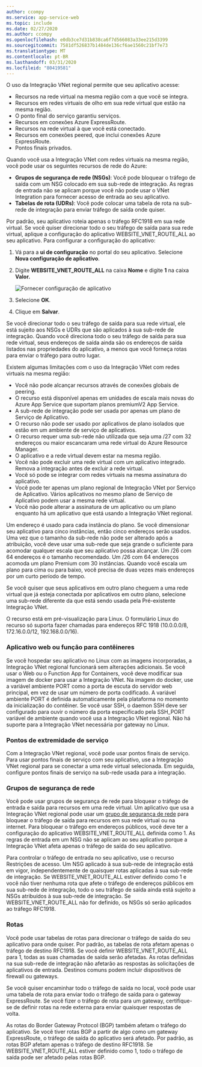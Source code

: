 ```yaml
---
author: ccompy
ms.service: app-service-web
ms.topic: include
ms.date: 02/27/2020
ms.author: ccompy
ms.openlocfilehash: e0db3ce7d31b838ca6f7d566083a33ee215d3399
ms.sourcegitcommit: 7581df526837b1484de136cf6ae1560c21bf7e73
ms.translationtype: MT
ms.contentlocale: pt-BR
ms.lasthandoff: 03/31/2020
ms.locfileid: "80419581"
---
```

O uso da Integração VNet regional permite que seu aplicativo acesse:

* Recursos na rede virtual na mesma região com a que você se integra.
* Recursos em redes virtuais de olho em sua rede virtual que estão na mesma região.
* O ponto final do serviço garantiu serviços.
* Recursos em conexões Azure ExpressRoute.
* Recursos na rede virtual à que você está conectado.
* Recursos em conexões peered, que inclui conexões Azure ExpressRoute.
* Pontos finais privados.

Quando você usa a Integração VNet com redes virtuais na mesma região, você pode usar os seguintes recursos de rede do Azure:

* **Grupos de segurança de rede (NSGs)**: Você pode bloquear o tráfego de saída com um NSG colocado em sua sub-rede de integração. As regras de entrada não se aplicam porque você não pode usar o VNet Integration para fornecer acesso de entrada ao seu aplicativo.
* **Tabelas de rota (UDRs)**: Você pode colocar uma tabela de rota na sub-rede de integração para enviar tráfego de saída onde quiser.

Por padrão, seu aplicativo roteia apenas o tráfego RFC1918 em sua rede virtual. Se você quiser direcionar todo o seu tráfego de saída para sua rede virtual, aplique a configuração do aplicativo WEBSITE_VNET_ROUTE_ALL ao seu aplicativo. Para configurar a configuração do aplicativo:

1. Vá para a **ui de configuração** no portal do seu aplicativo. Selecione **Nova configuração de aplicativo**.
1. Digite **WEBSITE_VNET_ROUTE_ALL** na caixa **Nome** e digite **1** na caixa **Valor.**

   ![Fornecer configuração de aplicativo][4]

1. Selecione **OK**.
1. Clique em **Salvar**.

Se você direcionar todo o seu tráfego de saída para sua rede virtual, ele está sujeito aos NSGs e UDRs que são aplicados à sua sub-rede de integração. Quando você direciona todo o seu tráfego de saída para sua rede virtual, seus endereços de saída ainda são os endereços de saída listados nas propriedades do aplicativo, a menos que você forneça rotas para enviar o tráfego para outro lugar.

Existem algumas limitações com o uso da Integração VNet com redes virtuais na mesma região:

* Você não pode alcançar recursos através de conexões globais de peering.
* O recurso está disponível apenas em unidades de escala mais novas do Azure App Service que suportam planos premiumV2 App Service.
* A sub-rede de integração pode ser usada por apenas um plano de Serviço de Aplicativo.
* O recurso não pode ser usado por aplicativos de plano isolados que estão em um ambiente de serviço de aplicativos.
* O recurso requer uma sub-rede não utilizada que seja uma /27 com 32 endereços ou maior escancaram uma rede virtual do Azure Resource Manager.
* O aplicativo e a rede virtual devem estar na mesma região.
* Você não pode excluir uma rede virtual com um aplicativo integrado. Remova a integração antes de excluir a rede virtual.
* Você só pode se integrar com redes virtuais na mesma assinatura do aplicativo.
* Você pode ter apenas um plano regional de Integração VNet por Serviço de Aplicativo. Vários aplicativos no mesmo plano de Serviço de Aplicativo podem usar a mesma rede virtual.
* Você não pode alterar a assinatura de um aplicativo ou um plano enquanto há um aplicativo que está usando a Integração VNet regional.

Um endereço é usado para cada instância do plano. Se você dimensionar seu aplicativo para cinco instâncias, então cinco endereços serão usados. Uma vez que o tamanho da sub-rede não pode ser alterado após a atribuição, você deve usar uma sub-rede que seja grande o suficiente para acomodar qualquer escala que seu aplicativo possa alcançar. Um /26 com 64 endereços é o tamanho recomendado. Um /26 com 64 endereços acomoda um plano Premium com 30 instâncias. Quando você escala um plano para cima ou para baixo, você precisa de duas vezes mais endereços por um curto período de tempo.

Se você quiser que seus aplicativos em outro plano cheguem a uma rede virtual que já esteja conectada por aplicativos em outro plano, selecione uma sub-rede diferente da que está sendo usada pela Pré-existente Integração VNet.

O recurso está em pré-visualização para Linux. O formulário Linux do recurso só suporta fazer chamadas para endereços RFC 1918 (10.0.0.0/8, 172.16.0.0/12, 192.168.0.0/16).

### <a name="web-or-function-app-for-containers"></a>Aplicativo web ou função para contêineres

Se você hospedar seu aplicativo no Linux com as imagens incorporadas, a Integração VNet regional funcionará sem alterações adicionais. Se você usar o Web ou o Function App for Containers, você deve modificar sua imagem de docker para usar a Integração VNet. Na imagem do docker, use a variável ambiente PORT como a porta de escuta do servidor web principal, em vez de usar um número de porta codificado. A variável ambiente PORT é definida automaticamente pela plataforma no momento da inicialização do contêiner. Se você usar SSH, o daemon SSH deve ser configurado para ouvir o número da porta especificado pela SSH_PORT variável de ambiente quando você usa a Integração VNet regional. Não há suporte para a Integração VNet necessária por gateway no Linux.

### <a name="service-endpoints"></a>Pontos de extremidade de serviço

Com a Integração VNet regional, você pode usar pontos finais de serviço. Para usar pontos finais de serviço com seu aplicativo, use a Integração VNet regional para se conectar a uma rede virtual selecionada. Em seguida, configure pontos finais de serviço na sub-rede usada para a integração.

### <a name="network-security-groups"></a>Grupos de segurança de rede

Você pode usar grupos de segurança de rede para bloquear o tráfego de entrada e saída para recursos em uma rede virtual. Um aplicativo que usa a Integração VNet regional pode usar um [grupo de segurança de rede][VNETnsg] para bloquear o tráfego de saída para recursos em sua rede virtual ou na internet. Para bloquear o tráfego em endereços públicos, você deve ter a configuração do aplicativo WEBSITE_VNET_ROUTE_ALL definida como 1. As regras de entrada em um NSG não se aplicam ao seu aplicativo porque a Integração VNet afeta apenas o tráfego de saída do seu aplicativo.

Para controlar o tráfego de entrada no seu aplicativo, use o recurso Restrições de acesso. Um NSG aplicado à sua sub-rede de integração está em vigor, independentemente de quaisquer rotas aplicadas à sua sub-rede de integração. Se WEBSITE_VNET_ROUTE_ALL estiver definido como 1 e você não tiver nenhuma rota que afete o tráfego de endereços públicos em sua sub-rede de integração, todo o seu tráfego de saída ainda está sujeito a NSGs atribuídos à sua sub-rede de integração. Se WEBSITE_VNET_ROUTE_ALL não for definido, os NSGs só serão aplicados ao tráfego RFC1918.

### <a name="routes"></a>Rotas

Você pode usar tabelas de rotas para direcionar o tráfego de saída do seu aplicativo para onde quiser. Por padrão, as tabelas de rota afetam apenas o tráfego de destino RFC1918. Se você definir WEBSITE_VNET_ROUTE_ALL para 1, todas as suas chamadas de saída serão afetadas. As rotas definidas na sua sub-rede de integração não afetarão as respostas às solicitações de aplicativos de entrada. Destinos comuns podem incluir dispositivos de firewall ou gateways.

Se você quiser encaminhar todo o tráfego de saída no local, você pode usar uma tabela de rota para enviar todo o tráfego de saída para o gateway ExpressRoute. Se você fizer o tráfego de rota para um gateway, certifique-se de definir rotas na rede externa para enviar quaisquer respostas de volta.

As rotas do Border Gateway Protocol (BGP) também afetam o tráfego do aplicativo. Se você tiver rotas BGP a partir de algo como um gateway ExpressRoute, o tráfego de saída do aplicativo será afetado. Por padrão, as rotas BGP afetam apenas o tráfego de destino RFC1918. Se WEBSITE_VNET_ROUTE_ALL estiver definido como 1, todo o tráfego de saída pode ser afetado pelas rotas BGP.


<!--Image references-->
[4]: ../includes/media/web-sites-integrate-with-vnet/vnetint-appsetting.png

<!--Links-->
[VNETnsg]: https://docs.microsoft.com/azure/virtual-network/security-overview/